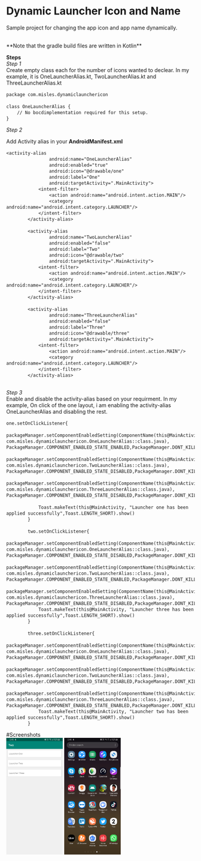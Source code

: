 
# Dynamic Launcher Icon and Name

Sample project for changing the app icon and app name dynamically. 

<br>
**Note that the gradle build files are written in Kotlin**
<br>

**Steps** <br>
*Step 1* <br>Create empty class each for the number of icons wanted to declear. In my example, it is OneLauncherAlias.kt, TwoLauncherAlias.kt and ThreeLauncherAlias.kt

```
package com.misles.dynamiclaunchericon

class OneLauncherAlias {
    // No bocdimplementation required for this setup.
}
```

*Step 2* <br>

Add Activity alias in your **AndroidManifest.xml**

```
<activity-alias
                android:name="OneLauncherAlias"
                android:enabled="true"
                android:icon="@drawable/one"
                android:label="One"
                android:targetActivity=".MainActivity">
            <intent-filter>
                <action android:name="android.intent.action.MAIN"/>
                <category android:name="android.intent.category.LAUNCHER"/>
            </intent-filter>
        </activity-alias>

        <activity-alias
                android:name="TwoLauncherAlias"
                android:enabled="false"
                android:label="Two"
                android:icon="@drawable/two"
                android:targetActivity=".MainActivity">
            <intent-filter>
                <action android:name="android.intent.action.MAIN"/>
                <category android:name="android.intent.category.LAUNCHER"/>
            </intent-filter>
        </activity-alias>

        <activity-alias
                android:name="ThreeLauncherAlias"
                android:enabled="false"
                android:label="Three"
                android:icon="@drawable/three"
                android:targetActivity=".MainActivity">
            <intent-filter>
                <action android:name="android.intent.action.MAIN"/>
                <category android:name="android.intent.category.LAUNCHER"/>
            </intent-filter>
        </activity-alias>
        
 ```
 
 *Step 3* <br>
  Enable and disable the activity-alias based on your requirment. In my example, On click of the one layout, i am enabling the activity-alias OneLauncherAlias and disabling the rest.
  
```
one.setOnClickListener{
            packageManager.setComponentEnabledSetting(ComponentName(this@MainActivity, com.misles.dynamiclaunchericon.OneLauncherAlias::class.java), PackageManager.COMPONENT_ENABLED_STATE_ENABLED,PackageManager.DONT_KILL_APP)
            packageManager.setComponentEnabledSetting(ComponentName(this@MainActivity, com.misles.dynamiclaunchericon.TwoLauncherAlias::class.java), PackageManager.COMPONENT_ENABLED_STATE_DISABLED,PackageManager.DONT_KILL_APP)
            packageManager.setComponentEnabledSetting(ComponentName(this@MainActivity, com.misles.dynamiclaunchericon.ThreeLauncherAlias::class.java), PackageManager.COMPONENT_ENABLED_STATE_DISABLED,PackageManager.DONT_KILL_APP)

            Toast.makeText(this@MainActivity, "Launcher one has been applied successfully",Toast.LENGTH_SHORT).show()
        }

        two.setOnClickListener{
            packageManager.setComponentEnabledSetting(ComponentName(this@MainActivity, com.misles.dynamiclaunchericon.OneLauncherAlias::class.java), PackageManager.COMPONENT_ENABLED_STATE_DISABLED,PackageManager.DONT_KILL_APP)
            packageManager.setComponentEnabledSetting(ComponentName(this@MainActivity, com.misles.dynamiclaunchericon.TwoLauncherAlias::class.java), PackageManager.COMPONENT_ENABLED_STATE_ENABLED,PackageManager.DONT_KILL_APP)
            packageManager.setComponentEnabledSetting(ComponentName(this@MainActivity, com.misles.dynamiclaunchericon.ThreeLauncherAlias::class.java), PackageManager.COMPONENT_ENABLED_STATE_DISABLED,PackageManager.DONT_KILL_APP)
            Toast.makeText(this@MainActivity, "Launcher three has been applied successfully",Toast.LENGTH_SHORT).show()
        }

        three.setOnClickListener{
            packageManager.setComponentEnabledSetting(ComponentName(this@MainActivity, com.misles.dynamiclaunchericon.OneLauncherAlias::class.java), PackageManager.COMPONENT_ENABLED_STATE_DISABLED,PackageManager.DONT_KILL_APP)
            packageManager.setComponentEnabledSetting(ComponentName(this@MainActivity, com.misles.dynamiclaunchericon.TwoLauncherAlias::class.java), PackageManager.COMPONENT_ENABLED_STATE_DISABLED,PackageManager.DONT_KILL_APP)
            packageManager.setComponentEnabledSetting(ComponentName(this@MainActivity, com.misles.dynamiclaunchericon.ThreeLauncherAlias::class.java), PackageManager.COMPONENT_ENABLED_STATE_ENABLED,PackageManager.DONT_KILL_APP)
            Toast.makeText(this@MainActivity, "Launcher two has been applied successfully",Toast.LENGTH_SHORT).show()
        }
```

#Screenshots 
<br>
<img src="./Screenshots/one.png" width="30%" />       <img src="./Screenshots/two.png" width="30%" />
